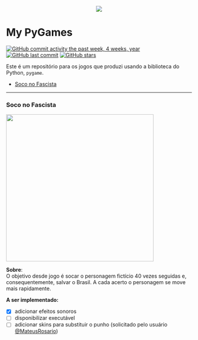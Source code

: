 <p align="center"><a href="https://www.hackerrank.com/werctonmatheus"><img src="https://miro.medium.com/max/640/0*nr8xfIriulC1eIkW.png" ></a></p>


# My PyGames

[![GitHub commit activity the past week, 4 weeks, year](https://img.shields.io/github/commit-activity/y/wercton/My-PyGames?color=orange)](https://github.com/Wercton/My-PyGames)
[![GitHub last commit](https://img.shields.io/github/last-commit/Wercton/My-PyGames?color=blue)](https://github.com/Wercton/My-PyGames) 
[![GitHub stars](https://img.shields.io/github/stars/Wercton/My-PyGames?color=green)](https://github.com/Wercton/My-PyGames)

Este é um repositório para os jogos que produzi usando a biblioteca do Python, `pygame`.

- [Soco no Fascista](https://github.com/Wercton/My-PyGames/tree/master/punch-the-clown)
 
 ---
 
 ### Soco no Fascista
<a href="https://github.com/Wercton/My-PyGames/tree/master/punch-the-clown"><img src="https://i.ibb.co/7tC8tJn/soco-no-fascista-exemplo1.png" width="400px" /></a>
 
**Sobre**:  
O objetivo desde jogo é socar o personagem fictício 40 vezes seguidas e, consequentemente, salvar o Brasil. A cada acerto o personagem se move mais rapidamente.  
  
**A ser implementado:**
- [X] adicionar efeitos sonoros
- [ ] disponibilizar executável
- [ ] adicionar skins para substituir o punho (solicitado pelo usuário [@MateusRosario](https://github.com/MateusRosario))

